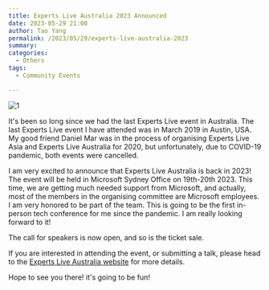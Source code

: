 ```yaml
---
title: Experts Live Australia 2023 Announced
date: 2023-05-29 21:00
author: Tao Yang
permalink: /2023/05/29/experts-live-australia-2023
summary:
categories:
  - Others
tags:
  - Community Events

---
```


![1](../../../../assets/images/2023/05/expertsliveau.jpeg)

It's been so long since we had the last Experts Live event in Australia. The last Experts Live event I have attended was in March 2019 in Austin, USA. My good friend Daniel Mar was in the process of organising Experts Live Asia and Experts Live Australia for 2020, but unfortunately, due to COVID-19 pandemic, both events were cancelled.

I am very excited to announce that Experts Live Australia is back in 2023! The event will be held in Microsoft Sydney Office on 19th-20th 2023. This time, we are getting much needed support from Microsoft, and actually, most of the members in the organising committee are Microsoft employees. I am very honored to be part of the team. This is going to be the first in-person tech conference for me since the pandemic. I am really looking forward to it!

The call for speakers is now open, and so is the ticket sale.

If you are interested in attending the event, or submitting a talk, please head to the [Experts Live Australia website](https://expertslive.au/) for more details.

Hope to see you there! it's going to be fun!